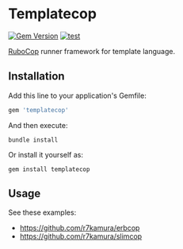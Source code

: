 # Templatecop

[![Gem Version](https://badge.fury.io/rb/templatecop.svg)](https://rubygems.org/gems/templatecop)
[![test](https://github.com/r7kamura/templatecop/actions/workflows/test.yml/badge.svg)](https://github.com/r7kamura/templatecop/actions/workflows/test.yml)

[RuboCop](https://github.com/rubocop/rubocop) runner framework for template language.

## Installation

Add this line to your application's Gemfile:

```ruby
gem 'templatecop'
```

And then execute:

```
bundle install
```

Or install it yourself as:

```
gem install templatecop
```

## Usage

See these examples:

- <https://github.com/r7kamura/erbcop>
- <https://github.com/r7kamura/slimcop>
